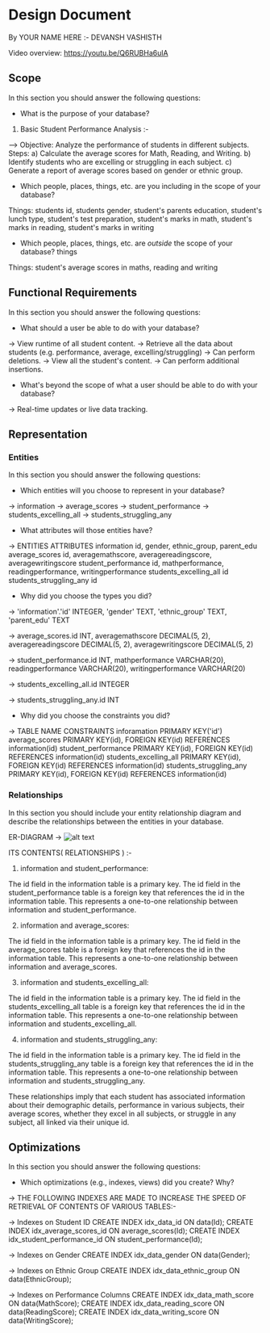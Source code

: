 # Design Document

By YOUR NAME HERE  :- DEVANSH VASHISTH

Video overview: <https://youtu.be/Q6RUBHa6ulA>

## Scope

In this section you should answer the following questions:

* What is the purpose of your database?


1. Basic Student Performance Analysis :-

-->    Objective: Analyze the performance of students in different subjects.
       Steps:
            a) Calculate the average scores for Math, Reading, and Writing.
            b) Identify students who are excelling or struggling in each subject.
            c) Generate a report of average scores based on gender or ethnic group.


* Which people, places, things, etc. are you including in the scope of your database?

Things: students id, students gender, student's parents education, student's lunch type, student's test preparation, student's marks in math, student's marks in reading, student's marks in writing

* Which people, places, things, etc. are *outside* the scope of your database?
things

Things: student's average scores in maths, reading and writing

## Functional Requirements

In this section you should answer the following questions:

* What should a user be able to do with your database?

-> View runtime of all student content.
-> Retrieve all the data about students (e.g. performance, average, excelling/struggling)
-> Can perform deletions.
-> View all the student's content.
-> Can perform additional insertions.

* What's beyond the scope of what a user should be able to do with your database?

-> Real-time updates or live data tracking.

## Representation

### Entities

In this section you should answer the following questions:

* Which entities will you choose to represent in your database?

-> information
-> average_scores
-> student_performance
-> students_excelling_all
-> students_struggling_any

* What attributes will those entities have?

-> ENTITIES                          ATTRIBUTES
   information                       id, gender, ethnic_group, parent_edu
   average_scores                    id, averagemathscore, averagereadingscore, averagewritingscore
   student_performance               id, mathperformance, readingperformance, writingperformance
   students_excelling_all            id
   students_struggling_any           id

* Why did you choose the types you did?

->  'information'.'id' INTEGER,
    'gender' TEXT,
    'ethnic_group' TEXT,
    'parent_edu' TEXT

->  average_scores.id INT,
    averagemathscore DECIMAL(5, 2),
    averagereadingscore DECIMAL(5, 2),
    averagewritingscore DECIMAL(5, 2)

->  student_performance.id INT,
    mathperformance VARCHAR(20),
    readingperformance VARCHAR(20),
    writingperformance VARCHAR(20)

->  students_excelling_all.id INTEGER

->  students_struggling_any.id INT

* Why did you choose the constraints you did?

-> TABLE NAME                           CONSTRAINTS
   inforamation                         PRIMARY KEY('id')
   average_scores                       PRIMARY KEY(id), FOREIGN KEY(id) REFERENCES information(id)
   student_performance                  PRIMARY KEY(id), FOREIGN KEY(id) REFERENCES information(id)
   students_excelling_all               PRIMARY KEY(id), FOREIGN KEY(id) REFERENCES information(id)
   students_struggling_any              PRIMARY KEY(id), FOREIGN KEY(id) REFERENCES information(id)

### Relationships

In this section you should include your entity relationship diagram and describe the relationships between the entities in your database.

ER-DIAGRAM ->  ![alt text](<ER - DIAGRAM.png>)

ITS CONTENTS( RELATIONSHIPS ) :-

1) information and student_performance:

The id field in the information table is a primary key.
The id field in the student_performance table is a foreign key that references the id in the information table.
This represents a one-to-one relationship between information and student_performance.

2) information and average_scores:

The id field in the information table is a primary key.
The id field in the average_scores table is a foreign key that references the id in the information table.
This represents a one-to-one relationship between information and average_scores.

3) information and students_excelling_all:

The id field in the information table is a primary key.
The id field in the students_excelling_all table is a foreign key that references the id in the information table.
This represents a one-to-one relationship between information and students_excelling_all.

4) information and students_struggling_any:

The id field in the information table is a primary key.
The id field in the students_struggling_any table is a foreign key that references the id in the information table.
This represents a one-to-one relationship between information and students_struggling_any.

These relationships imply that each student has associated information about their demographic details, performance in various subjects, their average scores, whether they excel in all subjects, or struggle in any subject, all linked via their unique id.

## Optimizations

In this section you should answer the following questions:

* Which optimizations (e.g., indexes, views) did you create? Why?

-> THE FOLLOWING INDEXES ARE MADE TO INCREASE THE SPEED OF RETRIEVAL OF CONTENTS OF VARIOUS TABLES:-

-> Indexes on Student ID
CREATE INDEX idx_data_id ON data(Id);
CREATE INDEX idx_average_scores_id ON average_scores(Id);
CREATE INDEX idx_student_performance_id ON student_performance(Id);

-> Indexes on Gender
CREATE INDEX idx_data_gender ON data(Gender);

-> Indexes on Ethnic Group
CREATE INDEX idx_data_ethnic_group ON data(EthnicGroup);

-> Indexes on Performance Columns
CREATE INDEX idx_data_math_score ON data(MathScore);
CREATE INDEX idx_data_reading_score ON data(ReadingScore);
CREATE INDEX idx_data_writing_score ON data(WritingScore);
